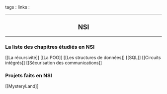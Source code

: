 tags : 
links :

****

<h2 style="text-align: center;"> NSI </h2>

****




### La liste des chapitres étudiés en NSI

[[La récursivité]]
[[La POO]]
[[Les structures de données]]
[[SQL]]
[[Circuits intégrés]]
[[Sécurisation des communications]]

### Projets faits en NSI

[[MysteryLand]]